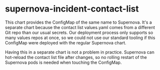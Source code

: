 # supernova-incident-contact-list

This chart provides the ConfigMap of the same name to Supernova. It's a
separate chart because the contact list values.yaml comes from a different Git
repo than our usual secrets. Our deployment process only supports so many
values repos at once, so we could not use our standard tooling if this
ConfigMap were deployed with the regular Supernova chart.

Having this in a separate chart is not a problem in practice. Supernova can
hot-reload the contact list file after changes, so no rolling restart of the
Supernova pods is needed when touching the ConfigMap.
